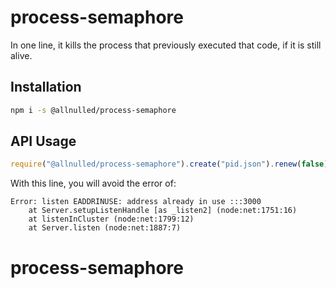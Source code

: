 # process-semaphore

In one line, it kills the process that previously executed that code, if it is still alive.

## Installation

```sh
npm i -s @allnulled/process-semaphore
```

## API Usage

```js
require("@allnulled/process-semaphore").create("pid.json").renew(false);
```

With this line, you will avoid the error of:

```
Error: listen EADDRINUSE: address already in use :::3000
    at Server.setupListenHandle [as _listen2] (node:net:1751:16)
    at listenInCluster (node:net:1799:12)
    at Server.listen (node:net:1887:7)
```

# process-semaphore
